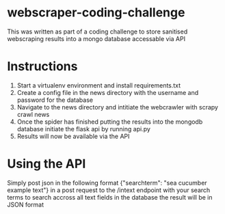 # webscraper-coding-challenge

This was written as part of a coding challenge to store sanitised webscraping results into a mongo database accessable via API

# Instructions 
1. Start a virtualenv environment and install requirements.txt
2. Create a config file in the news directory with the username and password for the database
3. Navigate to the news directory and intitiate the webcrawler with scrapy crawl news
4. Once the spider has finished putting the results into the mongodb database initiate the flask api by running api.py
5. Results will now be available via the API

# Using the API
Simply post json in the following format {"searchterm": "sea cucumber example text"} in a post request to the /intext endpoint with your search terms to search accross all text fields in the database
the result will be in JSON format
